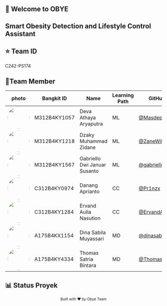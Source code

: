 ## 👋 Welcome to OBYE

<h2>Smart Obesity Detection and Lifestyle Control Assistant</h2>


## ⭐️ Team ID

C242-PS174


## 👥Team Member

photo| Bangkit ID  | Name                            | Learning Path | GitHub Profile                                          |
| ----------- | ----------- | ------------------------------- | ------------- | --------------------------------- |
| <img src="https://github.com/Masdeppp.png" width="70" style="border-radius:50%"> | M312B4KY1057 | Deva Athaya Aryaputra          | ML            | <a href="https://github.com/Masdeppp" target="_blank">@Masdeppp</a>             |
| <img src="https://github.com/ZaneWibs.png" width="70" style="border-radius:50%">  | M312B4KY1218 | Dzaky Muhammad Zidane          | ML            | <a href="https://github.com/ZaneWibs" target="_blank">@ZaneWibs</a> |
|  <img src="https://github.com/gabriellodwi.png" width="70" style="border-radius:50%">  | M312B4KY1567 | Gabriello Dwi Januar Susanto   | ML            | <a href="https://github.com/gabriellodwi" target="_blank">@gabriellodwi  </a>           |
|  <img src="htthttps://github.com/dinasabilaps://github.com/Pr1nzx.png" width="70" style="border-radius:50%">  | C312B4KY0974 | Danang Aprianto                | CC            | <a href="https://github.com/Pr1nzx" target="_blank">@Pr1nzx </a>                |
|  <img src="https://github.com/ErvandAulia.png" width="70" style="border-radius:50%">  | C312B4KY1284 | Ervand Aulia Nasution          | CC            | <a href="https://github.com/ErvandAulia" target="_blank">@ErvandAulia </a>         |
| <img src="https://github.com/dinasabila.png" width="70" style="border-radius:50%">  | A175B4KX1154  | Dina Sabila Muyassari         | MD            |  <a href="https://github.com/dinasabila" target="_blank">@dinasabila  </a>    |
|  <img src="https://github.com/ThomasSatriaBintara.png" width="70" style="border-radius:50%">  | A175B4KY4334  | Thomas Satria Bintara         | MD            |   <a href="https://github.com/ThomasSatriaBintara" target="_blank">@ThomasSatriaBintara  </a>   |


## 📊 Status Proyek



<div align="center">
  <sub>Built with ❤️ by Obye Team</sub>
</div>
